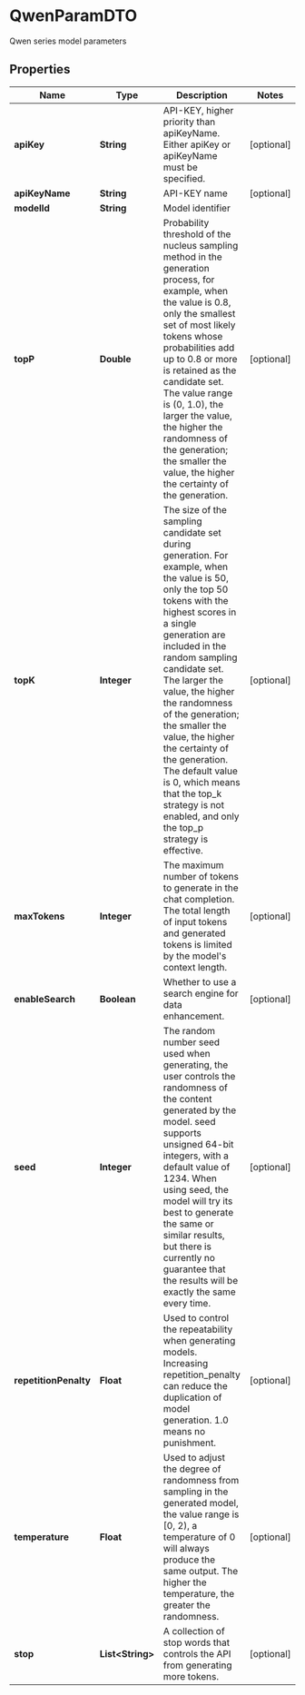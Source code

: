 

# QwenParamDTO

Qwen series model parameters

## Properties

| Name | Type | Description | Notes |
|------------ | ------------- | ------------- | -------------|
|**apiKey** | **String** | API-KEY, higher priority than apiKeyName. Either apiKey or apiKeyName must be specified. |  [optional] |
|**apiKeyName** | **String** | API-KEY name |  [optional] |
|**modelId** | **String** | Model identifier |  |
|**topP** | **Double** | Probability threshold of the nucleus sampling method in the generation process, for example, when the value is 0.8, only the smallest set of most likely tokens whose probabilities add up to 0.8 or more is retained as the candidate set. The value range is (0, 1.0), the larger the value, the higher the randomness of the generation; the smaller the value, the higher the certainty of the generation. |  [optional] |
|**topK** | **Integer** | The size of the sampling candidate set during generation. For example, when the value is 50, only the top 50 tokens with the highest scores in a single generation are included in the random sampling candidate set. The larger the value, the higher the randomness of the generation; the smaller the value, the higher the certainty of the generation. The default value is 0, which means that the top_k strategy is not enabled, and only the top_p strategy is effective. |  [optional] |
|**maxTokens** | **Integer** | The maximum number of tokens to generate in the chat completion. The total length of input tokens and generated tokens is limited by the model&#39;s context length. |  [optional] |
|**enableSearch** | **Boolean** | Whether to use a search engine for data enhancement. |  [optional] |
|**seed** | **Integer** | The random number seed used when generating, the user controls the randomness of the content generated by the model. seed supports unsigned 64-bit integers, with a default value of 1234. When using seed, the model will try its best to generate the same or similar results, but there is currently no guarantee that the results will be exactly the same every time. |  [optional] |
|**repetitionPenalty** | **Float** | Used to control the repeatability when generating models. Increasing repetition_penalty can reduce the duplication of model generation. 1.0 means no punishment. |  [optional] |
|**temperature** | **Float** | Used to adjust the degree of randomness from sampling in the generated model, the value range is [0, 2), a temperature of 0 will always produce the same output. The higher the temperature, the greater the randomness. |  [optional] |
|**stop** | **List&lt;String&gt;** | A collection of stop words that controls the API from generating more tokens. |  [optional] |



